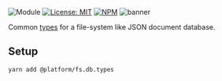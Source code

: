 ![Module](https://img.shields.io/badge/%40platform-fs.db.types-%23EA4E7E.svg)
[![License: MIT](https://img.shields.io/badge/license-MIT-blue.svg)](https://opensource.org/licenses/MIT)
[![NPM](https://img.shields.io/npm/v/@platform/fs.db.types.svg?colorB=blue&style=flat)](https://www.npmjs.com/package/@platform/fs.db.types)
![banner](https://platform.sfo2.digitaloceanspaces.com/repo-banners/fs.db.types.png)

Common [types](https://www.typescriptlang.org) for a file-system like JSON document database.

## Setup

    yarn add @platform/fs.db.types 
